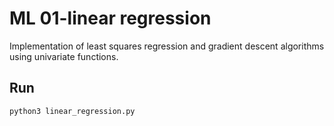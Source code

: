 # ML 01-linear regression

Implementation of least squares regression and gradient descent algorithms using univariate functions.

## Run
```
python3 linear_regression.py
```
